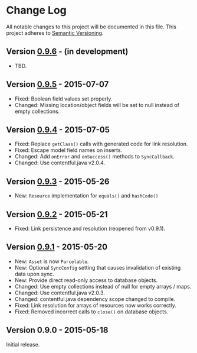 # Change Log
All notable changes to this project will be documented in this file.
This project adheres to [Semantic Versioning](http://semver.org/).

## Version [0.9.6][unreleased] - (in development)
- TBD.

## Version [0.9.5] - 2015-07-07
- Fixed: Boolean field values set properly.
- Changed: Missing location/object fields will be set to null instead of empty collections.

## Version [0.9.4] - 2015-07-05
- Fixed: Replace `getClass()` calls with generated code for link resolution.
- Fixed: Escape model field names on inserts.
- Changed: Add `onError` and `onSuccess()` methods to `SyncCallback`.
- Changed: Use contentful.java v2.0.4.

## Version [0.9.3] - 2015-05-26
- New: `Resource` implementation for `equals()` and `hashCode()`

## Version [0.9.2] - 2015-05-21
- Fixed: Link persistence and resolution (reopened from v0.9.1).

## Version [0.9.1] - 2015-05-20
- New: `Asset` is now `Parcelable`.
- New: Optional `SyncConfig` setting that causes invalidation of existing data upon sync.
- New: Provide direct read-only access to database objects.
- Changed: Use empty collections instead of null for empty arrays / maps.
- Changed: Use contentful.java v2.0.3.
- Changed: contentful.java dependency scope changed to compile.
- Fixed: Link resolution for arrays of resources now works correctly.
- Fixed: Removed incorrect calls to `close()` on database objects.

## Version 0.9.0 - 2015-05-18
Initial release.
 
[unreleased]: https://github.com/contentful/vault/compare/vault-parent-0.9.5...HEAD
[0.9.5]: https://github.com/contentful/vault/compare/vault-parent-0.9.4...vault-parent-0.9.5
[0.9.4]: https://github.com/contentful/vault/compare/vault-parent-0.9.3...vault-parent-0.9.4
[0.9.3]: https://github.com/contentful/vault/compare/v0.9.2...vault-parent-0.9.3
[0.9.2]: https://github.com/contentful/vault/compare/v0.9.1...v0.9.2
[0.9.1]: https://github.com/contentful/vault/compare/v0.9.0...v0.9.1
